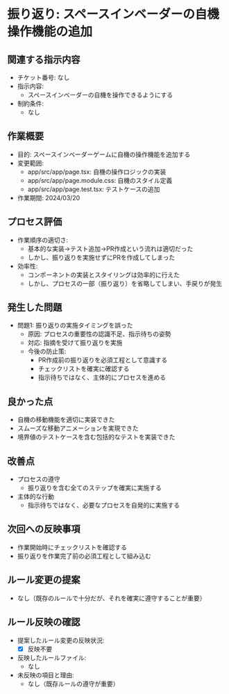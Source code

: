 # 振り返り: スペースインベーダーの自機操作機能の追加

## 関連する指示内容
- チケット番号: なし
- 指示内容:
  - スペースインベーダーの自機を操作できるようにする
- 制約条件:
  - なし

## 作業概要
- 目的: スペースインベーダーゲームに自機の操作機能を追加する
- 変更範囲:
  - app/src/app/page.tsx: 自機の操作ロジックの実装
  - app/src/app/page.module.css: 自機のスタイル定義
  - app/src/app/page.test.tsx: テストケースの追加
- 作業期間: 2024/03/20

## プロセス評価
- 作業順序の適切さ:
  - 基本的な実装→テスト追加→PR作成という流れは適切だった
  - しかし、振り返りを実施せずにPRを作成してしまった
- 効率性:
  - コンポーネントの実装とスタイリングは効率的に行えた
  - しかし、プロセスの一部（振り返り）を省略してしまい、手戻りが発生

## 発生した問題
- 問題1: 振り返りの実施タイミングを誤った
  - 原因: プロセスの重要性の認識不足、指示待ちの姿勢
  - 対応: 指摘を受けて振り返りを実施
  - 今後の防止策: 
    - PR作成前の振り返りを必須工程として意識する
    - チェックリストを確実に確認する
    - 指示待ちではなく、主体的にプロセスを進める

## 良かった点
- 自機の移動機能を適切に実装できた
- スムーズな移動アニメーションを実現できた
- 境界値のテストケースを含む包括的なテストを実装できた

## 改善点
- プロセスの遵守
  - 振り返りを含む全てのステップを確実に実施する
- 主体的な行動
  - 指示待ちではなく、必要なプロセスを自発的に実施する

## 次回への反映事項
- 作業開始時にチェックリストを確認する
- 振り返りを作業完了前の必須工程として組み込む

## ルール変更の提案
- なし（既存のルールで十分だが、それを確実に遵守することが重要）

## ルール反映の確認
- 提案したルール変更の反映状況:
  - [x] 反映不要
- 反映したルールファイル:
  - なし
- 未反映の項目と理由:
  - なし（既存ルールの遵守が重要） 